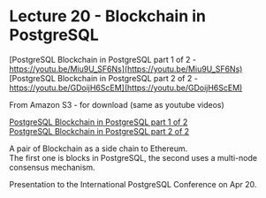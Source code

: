 
<style>
.pagebreak { page-break-before: always; }
.half { height: 200px; }
</style>


# Lecture 20 - Blockchain in PostgreSQL

[PostgreSQL Blockchain in PostgreSQL part 1 of 2 - https://youtu.be/Miu9U_SF6Ns](https://youtu.be/Miu9U_SF6Ns)<br>
[PostgreSQL Blockchain in PostgreSQL part 2 of 2 - https://youtu.be/GDoijH6ScEM](https://youtu.be/GDoijH6ScEM)<br>

From Amazon S3 - for download (same as youtube videos)

[PostgreSQL Blockchain in PostgreSQL part 1 of 2](http://uw-s20-2015.s3.amazonaws.com/4820-L20-pt1-Blockchain-in-PostgreSQL.mp4)<br>
[PostgreSQL Blockchain in PostgreSQL part 2 of 2](http://uw-s20-2015.s3.amazonaws.com/4820-L20-pt2-Blockchain-in-PostgreSQL.mp4)<br>

A pair of Blockchain as a side chain to Ethereum.  
The first one is blocks in PostgreSQL, the second uses a multi-node consensus mechanism.

Presentation to the International PostgreSQL Conference on Apr 20.

